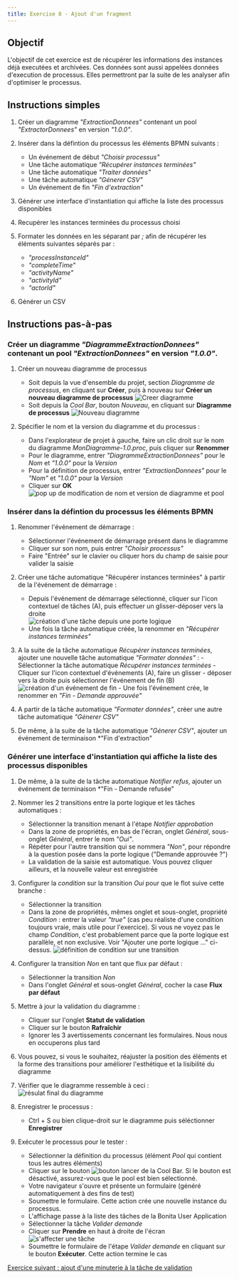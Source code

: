 ```yaml
---
title: Exercise 8 - Ajout d'un fragment
---
```


## Objectif

L'objectif de cet exercice est de récupérer les informations des instances déjà executées et archivées. Ces données sont aussi appelées données d'execution de processus. Elles permettront par la suite de les analyser afin d'optimiser le processus.

## Instructions simples

1. Créer un diagramme *"ExtractionDonnees"* contenant un pool *"ExtractorDonnees"* en version *"1.0.0"*.

1. Insérer dans la défintion du processus les éléments BPMN suivants :
    - Un événement de début *"Choisir processus"*
    - Une tâche automatique *"Récupérer instances terminées"*
    - Une tâche automatique *"Traiter données"*
    - Une tâche automatique *"Génerer CSV"*
    - Un événement de fin *"Fin d'extraction"*

1. Générer une interface d'instantiation qui affiche la liste des processus disponibles
1. Recupérer les instances terminées du processus choisi
1. Formater les données en les séparant par *;* afin de récupérer les éléments suivantes séparés par :
    - *"processInstanceId"*
    - *"completeTime"*
    - *"activityName"*
    - *"activityId"*
    - *"actorId"*
1. Générer un CSV

## Instructions pas-à-pas

   
### Créer un diagramme *"DiagrammeExtractionDonnees"* contenant un pool *"ExtractionDonnees"* en version *"1.0.0"*.

1. Créer un nouveau diagramme de processus 
   - Soit depuis la vue d'ensemble du projet, section _Diagramme de processus_, en cliquant sur **Créer**, puis à nouveau sur **Créer un nouveau diagramme de processus**
     ![Creer diagramme](images/ex01/ex1_11.png)
   - Soit depuis la *Cool Bar*, bouton *Nouveau*, en cliquant sur **Diagramme de processus**
    ![Nouveau diagramme](images/ex01/ex1_10.png)
     
1. Spécifier le nom et la version du diagramme et du processus :
   - Dans l'explorateur de projet à gauche, faire un clic droit sur le nom du diagramme *MonDiagramme-1.0.proc*, puis cliquer sur **Renommer**
   - Pour le diagramme, entrer *"DiagrammeExtractionDonnees"* pour le *Nom* et *"1.0.0"* pour la *Version*
   - Pour la définition de processus, entrer *"ExtractionDonnees"* pour le *"Nom"* et *"1.0.0"* pour la *Version* 
   - Cliquer sur **OK**  
   ![pop up de modification de nom et version de diagramme et pool](images/ex01/ex1_01.png)

### Insérer dans la défintion du processus les éléments BPMN 

1. Renommer l'événement de démarrage :
   - Sélectionner l'événement de démarrage présent dans le diagramme
   - Cliquer sur son nom, puis entrer *"Choisir processus"* 
   - Faire "Entrée" sur le clavier ou cliquer hors du champ de saisie pour valider la saisie

1. Créer une tâche automatique "Récupérer instances terminées" à partir de la l'événement de démarrage :
   - Depuis l'événement de démarrage sélectionné, cliquer sur l'icon contextuel de tâches (A), puis effectuer un glisser-déposer vers la droite  
   ![création d'une tâche depuis une porte logique](images/ex01/ex1_04.png)
   - Une fois la tâche automatique créée, la renommer en *"Récupérer instances terminées"* 

  1. A la suite de la tâche automatique *Récupérer instances terminées*, ajouter une nouvelle tâche automatique *"Formater données"* :
    - Sélectionner la tâche automatique *Récupérer instances terminées*
    - Cliquer sur l'icon contextuel d'événements (A), faire un glisser - déposer vers la droite puis sélectionner l'événement de fin (B)  
    ![création d'un événement de fin](images/ex01/ex1_05.png)
    - Une fois l'événement crée, le renommer en *"Fin - Demande approuvée"*

1. A partir de la tâche automatique *"Formater données"*, créer une autre tâche automatique *"Génerer CSV"*
1. De même, à la suite de la tâche automatique *"Génerer CSV"*, ajouter un événement de terminaison *"Fin d'extraction"

### Générer une interface d'instantiation qui affiche la liste des processus disponibles
 
   
1. De même, à la suite de la tâche automatique *Notifier refus*, ajouter un événement de terminaison *"Fin - Demande refusée"

1. Nommer les 2 transitions entre la porte logique et les tâches automatiques :
   - Sélectionner la transition menant à l'étape *Notifier approbation*
   - Dans la zone de propriétés, en bas de l'écran, onglet *Général*, sous-onglet *Général*, entrer le nom *"Oui"*.
   - Répéter pour l'autre transition qui se nommera *"Non"*, pour répondre à la question posée dans la porte logique ("Demande approuvée ?")
   - La validation de la saisie est automatique. Vous pouvez cliquer ailleurs, et la nouvelle valeur est enregistrée
   
1. Configurer la *condition* sur la transition *Oui* pour que le flot suive cette branche :
   - Sélectionner la transition
   - Dans la zone de propriétés, mêmes onglet et sous-onglet, propriété *Condition* : entrer la valeur *"true"* (cas peu réaliste d'une condition toujours vraie, mais utile pour l'exercice). Si vous ne voyez pas le champ *Condition*, c'est probablement parce que la porte logique est parallèle, et non exclusive. Voir "Ajouter une porte logique ..." ci-dessus.
   ![définition de condition sur une transition](images/ex01/ex1_06.png)
   
1. Configurer la transition *Non* en tant que flux par défaut :
   - Sélectionner la transition *Non*
   - Dans l'onglet *Général* et sous-onglet *Général*, cocher la case **Flux par défaut**
   
1. Mettre à jour la validation du diagramme :
   - Cliquer sur l'onglet **Statut de validation**
   - Cliquer sur le bouton **Rafraîchir**
   - Ignorer les 3 avertissements concernant les formulaires. Nous nous en occuperons plus tard
   
1. Vous pouvez, si vous le souhaitez, réajuster la position des éléments et la forme des transitions pour améliorer l'esthétique et la lisibilité du diagramme

1. Vérifier que le diagramme ressemble à ceci :  
   ![résulat final du diagramme](images/ex01/ex1_07.png)
   
1. Enregistrer le processus :
   - Ctrl + S ou bien clique-droit sur le diagramme puis séléctionner **Enregistrer**
   
1. Exécuter le processus pour le tester :
   - Sélectionner la définition du processus (élément *Pool* qui contient tous les autres éléments)
   - Cliquer sur le bouton ![bouton lancer](images/ex01/ex1_08.png) de la Cool Bar. Si le bouton est désactivé, assurez-vous que le pool est bien sélectionné.
   - Votre navigateur s'ouvre et présente un formulaire (généré automatiquement à des fins de test) 
   - Soumettre le formulaire. Cette action crée une nouvelle instance du processus.
   - L'affichage passe à la liste des tâches de la Bonita User Application
   - Sélectionner la tâche *Valider demande*
   - Cliquer sur **Prendre** en haut à droite de l'écran  
   ![s'affecter une tâche](images/ex01/ex1_09.png)
   - Soumettre le formulaire de l'étape *Valider demande* en cliquant sur le bouton **Exécuter**. Cette action termine le cas

[Exercice suivant : ajout d'une minuterie à la tâche de validation](02-timers.md)
